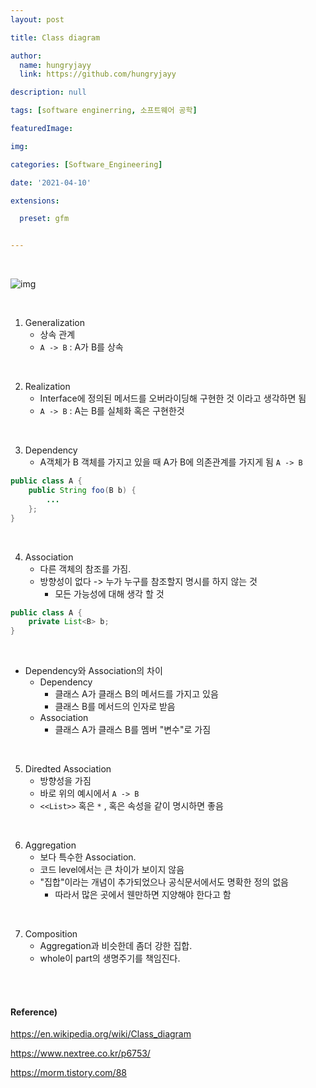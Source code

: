 ```yaml
---
layout: post

title: Class diagram

author: 
  name: hungryjayy
  link: https://github.com/hungryjayy

description: null

tags: [software enginerring, 소프트웨어 공학]

featuredImage: 

img: 

categories: [Software_Engineering]

date: '2021-04-10'

extensions:

  preset: gfm


---
```


<br>

![img](https://hungryjayy.github.io/assets/img/Software_Engineering/uml_arrows.png)

<Br>

1. Generalization
   * 상속 관계
   * `A -> B` : A가 B를 상속

<br>

2. Realization
   * Interface에 정의된 메서드를 오버라이딩해 구현한 것 이라고 생각하면 됨
   * `A -> B` : A는 B를 실체화 혹은 구현한것

<br>

3. Dependency
   * A객체가 B 객체를 가지고 있을 때 A가 B에 의존관계를 가지게 됨 `A -> B`

``` java
public class A {
	public String foo(B b) {
        ...
    };
}
```

<br>

4. Association
   * 다른 객체의 참조를 가짐.
   * 방향성이 없다 -> 누가 누구를 참조할지 명시를 하지 않는 것
     * 모든 가능성에 대해 생각 할 것

``` java
public class A {
    private List<B> b;
}
```

<br>

* Dependency와 Association의 차이 
  * Dependency
    * 클래스 A가 클래스 B의 메서드를 가지고 있음
    * 클래스 B를 메서드의 인자로 받음
  * Association
    * 클래스 A가 클래스 B를 멤버 "변수"로 가짐

<br>

5. Diredted Association
   * 방향성을 가짐
   * 바로 위의 예시에서 `A -> B`
   *  `<<List>>` 혹은 `*` , 혹은 속성을 같이 명시하면 좋음

<br>

6. Aggregation
   * 보다 특수한 Association.
   * 코드 level에서는 큰 차이가 보이지 않음
   * "집합"이라는 개념이 추가되었으나 공식문서에서도 명확한 정의 없음
     * 따라서 많은 곳에서 웬만하면 지양해야 한다고 함

<br>

7. Composition
   * Aggregation과 비슷한데 좀더 강한 집합.
   * whole이 part의 생명주기를 책임진다.

<br><br>

#### Reference)

https://en.wikipedia.org/wiki/Class_diagram

https://www.nextree.co.kr/p6753/

https://morm.tistory.com/88
